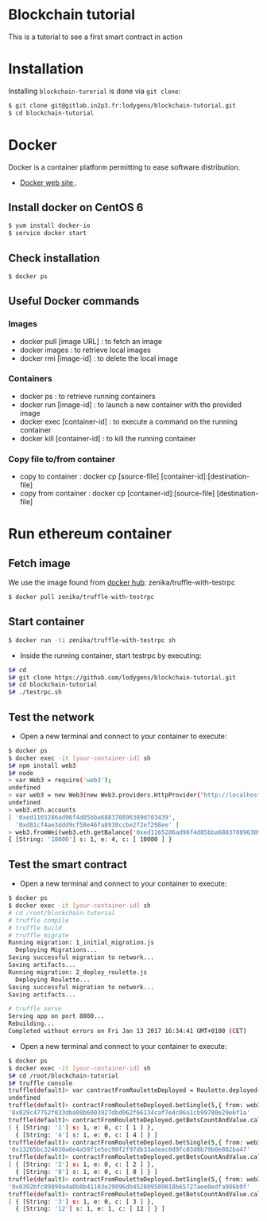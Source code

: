 Blockchain tutorial
====================

This is a tutorial to see a first smart contract in action


# Installation

Installing `blockchain-turorial` is done via `git clone`:

```sh
$ git clone git@gitlab.in2p3.fr:lodygens/blockchain-tutorial.git
$ cd blockchain-tutorial
```

# Docker

Docker is a container platform permitting to ease software distribution.

- [Docker web site ](https://www.docker.com/).

## Install docker on CentOS 6

```sh
$ yum install docker-io
$ service docker start
```

## Check installation
```sh
$ docker ps
```

## Useful Docker commands

### Images

* docker pull [image URL] : to fetch an image
* docker images : to retrieve local images
* docker rmi [image-id] : to delete the local image

### Containers

* docker ps : to retrieve running containers
* docker run [image-id] : to launch a new container with the provided image
* docker exec [container-id] : to execute a command on the running container
* docker kill [container-id] : to kill the running container

### Copy file to/from container

* copy to container : docker cp [source-file] [container-id]:[destination-file]
* copy from container : docker cp [container-id]:[source-file] [destination-file]

# Run ethereum container

## Fetch image
We use the image found from [docker hub](https://hub.docker.com/): zenika/truffle-with-testrpc

```sh
$ docker pull zenika/truffle-with-testrpc
```

## Start container

```sh
$ docker run -ti zenika/truffle-with-testrpc sh
```

* Inside the running container, start testrpc by executing:

```sh
$# cd
$# git clone https://github.com/lodygens/blockchain-tutorial.git
$# cd blockchain-tutorial
$# ./testrpc.sh
```

## Test the network

 * Open a new terminal and connect to your container to execute:

```sh
$ docker ps
$ docker exec -it [your-container-id] sh
$# npm install web3
$# node
> var Web3 = require('web3');
undefined
> var web3 = new Web3(new Web3.providers.HttpProvider("http://localhost:8545"));
undefined
> web3.eth.accounts
[ '0xed1165286ad96f4d05bba688370896389d703439',
  '0xd81cf4ae3ddd9cf58e46fa8930ccbe2f2e7298ee' ]
> web3.fromWei(web3.eth.getBalance('0xed1165286ad96f4d05bba688370896389d703439'), 'ether')
{ [String: '10000'] s: 1, e: 4, c: [ 10000 ] }
```

## Test the smart contract
 * Open a new terminal and connect to your container to execute:

```sh
$ docker ps
$ docker exec -it [your-container-id] sh
# cd /root/blockchain-tutorial
# truffle compile
# truffle build
# truffle migrate
Running migration: 1_initial_migration.js
  Deploying Migrations...
Saving successful migration to network...
Saving artifacts...
Running migration: 2_deploy_roulette.js
  Deploying Roulette...
Saving successful migration to network...
Saving artifacts...

# truffle serve
Serving app on port 8080...
Rebuilding...
Completed without errors on Fri Jan 13 2017 16:34:41 GMT+0100 (CET)

```

 * Open a new terminal and connect to your container to execute:

```sh
$ docker ps
$ docker exec -it [your-container-id] sh
$# cd /root/blockchain-tutorial
$# truffle console
truffle(default)> var contractFromRouletteDeployed = Roulette.deployed();
undefined
truffle(default)> contractFromRouletteDeployed.betSingle(5,{ from: web3.eth.accounts[0], value: 4});
'0x029c47752f033dba08b6003927dbd062f66134caf7e4c06a1cb99780e29e6f1a'
truffle(default)> contractFromRouletteDeployed.getBetsCountAndValue.call();
[ { [String: '1'] s: 1, e: 0, c: [ 1 ] },
  { [String: '4'] s: 1, e: 0, c: [ 4 ] } ]
truffle(default)> contractFromRouletteDeployed.betSingle(5,{ from: web3.eth.accounts[0], value: 4});
'0x13265bc324030a6e4a59f1e5ec90f2f97db33adeac0d9fc03d0b79b0e882ba47'
truffle(default)> contractFromRouletteDeployed.getBetsCountAndValue.call();
[ { [String: '2'] s: 1, e: 0, c: [ 2 ] },
  { [String: '8'] s: 1, e: 0, c: [ 8 ] } ]
truffle(default)> contractFromRouletteDeployed.betSingle(5,{ from: web3.eth.accounts[0], value: 4});
'0x0392bfc89899a4a0b0b41103e29096db452809589018b65727aee0edfa986b9f'
truffle(default)> contractFromRouletteDeployed.getBetsCountAndValue.call();
[ { [String: '3'] s: 1, e: 0, c: [ 3 ] },
  { [String: '12'] s: 1, e: 1, c: [ 12 ] } ]

```

